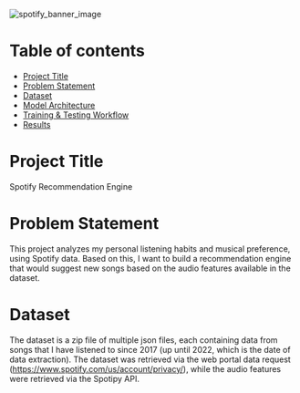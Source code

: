 ![spotify_banner_image](https://pbs.twimg.com/media/FRx-YdNVgAINIts?format=jpg&name=large)

# Table of contents

- [Project Title](#project-title)
- [Problem Statement](#problem-statement)
- [Dataset](#dataset)
- [Model Architecture](#model-architecture)
- [Training & Testing Workflow](#training--testing-workflow)
- [Results](#results)

# Project Title
Spotify Recommendation Engine

# Problem Statement
This project analyzes my personal listening habits and musical preference, using Spotify data. Based on this, I want to build a recommendation engine that would suggest new songs based on the audio features available in the dataset.

# Dataset
The dataset is a zip file of multiple json files, each containing data from songs that I have listened to since 2017 (up until 2022, which is the date of data extraction). The dataset was retrieved via the web portal data request (https://www.spotify.com/us/account/privacy/), while the audio features were retrieved via the Spotipy API.

